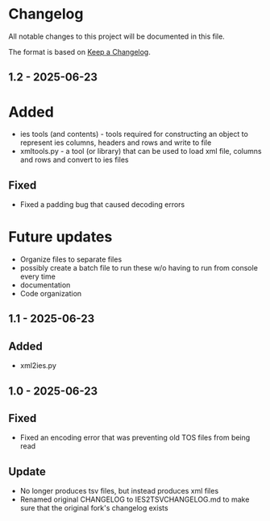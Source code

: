 # Changelog
All notable changes to this project will be documented in this file.

The format is based on [Keep a Changelog](https://keepachangelog.com/en/1.0.0/).

## 1.2 - 2025-06-23
# Added
- ies tools (and contents) - tools required for constructing an object to represent ies columns, headers and rows and write to file
- xmltools.py - a tool (or library) that can be used to load xml file, columns and rows and convert to ies files

## Fixed
- Fixed a padding bug that caused decoding errors

# Future updates
- Organize files to separate files
- possibly create a batch file to run these w/o having to run from console every time
- documentation
- Code organization

## 1.1 - 2025-06-23

## Added
- xml2ies.py

## 1.0 - 2025-06-23

## Fixed
- Fixed an encoding error that was preventing old TOS files from being read 

## Update
- No longer produces tsv files, but instead produces xml files
- Renamed original CHANGELOG to IES2TSVCHANGELOG.md to make sure that the original fork's changelog exists
